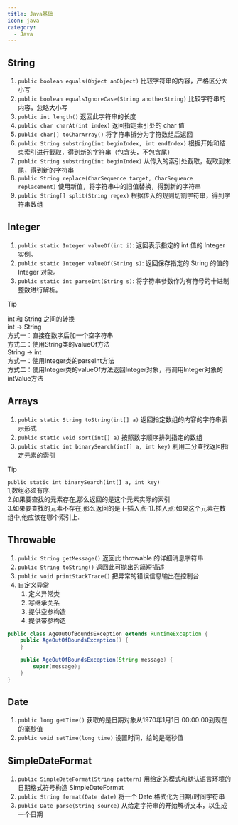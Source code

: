 ```yaml
---
title: Java基础
icon: java
category:
  - Java
---
```


## String


1. `public boolean equals(Object anObject)` 比较字符串的内容，严格区分大小写
2. `public boolean equalsIgnoreCase(String anotherString)` 比较字符串的内容，忽略大小写
3. `public int length()` 返回此字符串的长度
4. `public char charAt(int index)` 返回指定索引处的 char 值
5. `public char[] toCharArray()` 将字符串拆分为字符数组后返回
6. `public String substring(int beginIndex, int endIndex)` 根据开始和结束索引进行截取，得到新的字符串（包含头，不包含尾）
7. `public String substring(int beginIndex)` 从传入的索引处截取，截取到末尾，得到新的字符串
8. `public String replace(CharSequence target, CharSequence replacement)` 使用新值，将字符串中的旧值替换，得到新的字符串
9. `public String[] split(String regex)` 根据传入的规则切割字符串，得到字符串数组


## Integer

1. `public static Integer valueOf(int i)`: 返回表示指定的 int 值的 Integer 实例。
2. `public static Integer valueOf(String s)`: 返回保存指定的 String 的值的 Integer 对象。
3. `public static int parseInt(String s)`: 将字符串参数作为有符号的十进制整数进行解析。

> [!tip]
> int 和 String 之间的转换<br>
> int -> String  <br>
> 方式一：直接在数字后加一个空字符串  <br>
> 方式二：使用String类的valueOf方法<br>
> String -> int  <br>
> 方式一：使用Integer类的parseInt方法  <br>
> 方式二：使用Integer类的valueOf方法返回Integer对象，再调用Integer对象的intValue方法<br>

## Arrays

1. `public static String toString(int[] a)`    返回指定数组的内容的字符串表示形式
2. `public static void sort(int[] a)`    按照数字顺序排列指定的数组
3. `public static int binarySearch(int[] a, int key)`    利用二分查找返回指定元素的索引

> [!tip]
> `public static int binarySearch(int[] a, int key)` <br>
> 1,数组必须有序.  <br>
> 2.如果要查找的元素存在,那么返回的是这个元素实际的索引 <br>
> 3.如果要查找的元素不存在,那么返回的是 (-插入点-1).插入点:如果这个元素在数组中,他应该在哪个索引上.  <br>

## Throwable

1. `public String getMessage()`    返回此 throwable 的详细消息字符串
2. `public String toString()`    返回此可抛出的简短描述
3. `public void printStackTrace()`    把异常的错误信息输出在控制台
4. 自定义异常
    1. 定义异常类
    2. 写继承关系
    3. 提供空参构造
    4. 提供带参构造

```java
public class AgeOutOfBoundsException extends RuntimeException {
    public AgeOutOfBoundsException() {
    }

    public AgeOutOfBoundsException(String message) {
        super(message);
    }
}

```

## Date

1. `public long getTime()`    获取的是日期对象从1970年1月1日 00:00:00到现在的毫秒值
2. `public void setTime(long time)`    设置时间，给的是毫秒值

## SimpleDateFormat

1. `public SimpleDateFormat(String pattern)`    用给定的模式和默认语言环境的日期格式符号构造 SimpleDateFormat
2. `public String format(Date date)`    将一个 Date 格式化为日期/时间字符串
3. `public Date parse(String source)`    从给定字符串的开始解析文本，以生成一个日期

